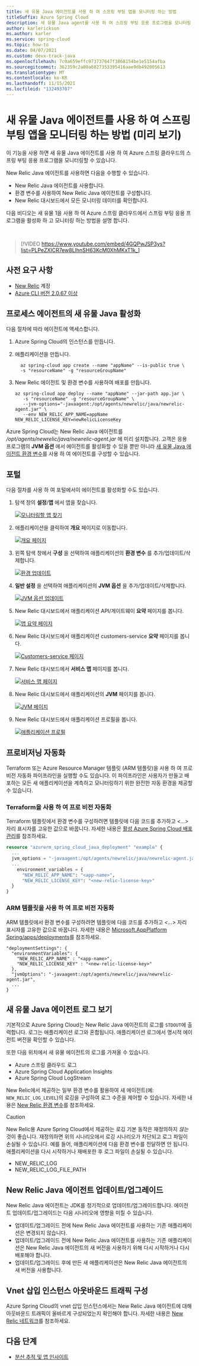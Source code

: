 ```yaml
---
title: 새 유물 Java 에이전트를 사용 하 여 스프링 부팅 앱을 모니터링 하는 방법
titleSuffix: Azure Spring Cloud
description: 새 유물 Java agent를 사용 하 여 스프링 부팅 응용 프로그램을 모니터링 하는 방법에 대해 알아봅니다.
author: karlerickson
ms.author: karler
ms.service: spring-cloud
ms.topic: how-to
ms.date: 04/07/2021
ms.custom: devx-track-java
ms.openlocfilehash: 7c0a659effc973737647f3868154be1e5154afba
ms.sourcegitcommit: 362359c2a00a6827353395416aae9db492005613
ms.translationtype: MT
ms.contentlocale: ko-KR
ms.lasthandoff: 11/15/2021
ms.locfileid: "132493707"
---
```

# <a name="how-to-monitor-spring-boot-apps-using-new-relic-java-agent-preview"></a>새 유물 Java 에이전트를 사용 하 여 스프링 부팅 앱을 모니터링 하는 방법 (미리 보기)

이 기능을 사용 하면 새 유물 Java 에이전트를 사용 하 여 Azure 스프링 클라우드의 스프링 부팅 응용 프로그램을 모니터링할 수 있습니다.

New Relic Java 에이전트를 사용하면 다음을 수행할 수 있습니다.
* New Relic Java 에이전트를 사용합니다.
* 환경 변수를 사용하여 New Relic Java 에이전트를 구성합니다.
* New Relic 대시보드에서 모든 모니터링 데이터를 확인합니다.

다음 비디오는 새 유물 1을 사용 하 여 Azure 스프링 클라우드에서 스프링 부팅 응용 프로그램을 활성화 하 고 모니터링 하는 방법을 설명 합니다.

<br>

> [!VIDEO https://www.youtube.com/embed/4GQPwJSP3ys?list=PLPeZXlCR7ew8LlhnSH63KcM0XhMKxT1k_]

## <a name="prerequisites"></a>사전 요구 사항

* [New Relic](https://newrelic.com/) 계정
* [Azure CLI 버전 2.0.67 이상](/cli/azure/install-azure-cli)

## <a name="activate-the-new-relic-java-in-process-agent"></a>프로세스 에이전트의 새 유물 Java 활성화

다음 절차에 따라 에이전트에 액세스합니다.

1. Azure Spring Cloud의 인스턴스를 만듭니다.

2. 애플리케이션을 만듭니다.

    ```azurecli
      az spring-cloud app create --name "appName" --is-public true \
      -s "resourceName" -g "resourceGroupName"
    ```

3. New Relic 에이전트 및 환경 변수를 사용하여 배포를 만듭니다.

    ```azurecli
    az spring-cloud app deploy --name "appName" --jar-path app.jar \
       -s "resourceName" -g "resourceGroupName" \
       --jvm-options="-javaagent:/opt/agents/newrelic/java/newrelic-agent.jar" \
       --env NEW_RELIC_APP_NAME=appName NEW_RELIC_LICENSE_KEY=newRelicLicenseKey
    ```

Azure Spring Cloud는 New Relic Java 에이전트를 */opt/agents/newrelic/java/newrelic-agent.jar* 에 미리 설치합니다. 고객은 응용 프로그램의 **JVM 옵션** 에서 에이전트를 활성화할 수 있을 뿐만 아니라 [새 유물 Java 에이전트 환경 변수](https://docs.newrelic.com/docs/agents/java-agent/configuration/java-agent-configuration-config-file/#Environment_Variables)를 사용 하 여 에이전트를 구성할 수 있습니다.

## <a name="portal"></a>포털

다음 절차를 사용 하 여 포털에서이 에이전트를 활성화할 수도 있습니다.

1. 탐색 창의 **설정**/**앱** 에서 앱을 찾습니다.

   [ ![모니터링할 앱 찾기](media/new-relic-monitoring/find-app.png) ](media/new-relic-monitoring/find-app.png)

2. 애플리케이션을 클릭하여 **개요** 페이지로 이동합니다.

   [ ![개요 페이지](media/new-relic-monitoring/overview-page.png) ](media/new-relic-monitoring/overview-page.png)

3. 왼쪽 탐색 창에서 **구성** 을 선택하여 애플리케이션의 **환경 변수** 를 추가/업데이트/삭제합니다.

   [ ![환경 업데이트](media/new-relic-monitoring/configurations-update-environment.png) ](media/new-relic-monitoring/configurations-update-environment.png)

4. **일반 설정** 을 선택하여 애플리케이션의 **JVM 옵션** 을 추가/업데이트/삭제합니다.

   [ ![JVM 옵션 업데이트](media/new-relic-monitoring/update-jvm-option.png) ](media/new-relic-monitoring/update-jvm-option.png)

5. New Relic 대시보드에서 애플리케이션 API/게이트웨이 **요약** 페이지를 봅니다.

   [ ![앱 요약 페이지](media/new-relic-monitoring/app-summary-page.png) ](media/new-relic-monitoring/app-summary-page.png)

6. New Relic 대시보드에서 애플리케이션 customers-service **요약** 페이지를 봅니다.
 
   [ ![Customers-service 페이지](media/new-relic-monitoring/customers-service.png) ](media/new-relic-monitoring/customers-service.png)  

7. New Relic 대시보드에서 **서비스 맵** 페이지를 봅니다.  

   [ ![서비스 맵 페이지](media/new-relic-monitoring/service-map.png) ](media/new-relic-monitoring/service-map.png)

8. New Relic 대시보드에서 애플리케이션의 **JVM** 페이지를 봅니다.

   [ ![JVM 페이지](media/new-relic-monitoring/jvm-page.png) ](media/new-relic-monitoring/jvm-page.png)

9. New Relic 대시보드에서 애플리케이션 프로필을 봅니다.

   [ ![애플리케이션 프로필](media/new-relic-monitoring/profile-app.png) ](media/new-relic-monitoring/profile-app.png)

## <a name="automate-provisioning"></a>프로비저닝 자동화

Terraform 또는 Azure Resource Manager 템플릿 (ARM 템플릿)을 사용 하 여 프로 비전 자동화 파이프라인을 실행할 수도 있습니다. 이 파이프라인은 사용자가 만들고 배포하는 모든 새 애플리케이션을 계측하고 모니터링하기 위한 완전한 자동 환경을 제공할 수 있습니다.

### <a name="automate-provisioning-using-terraform"></a>Terraform을 사용 하 여 프로 비전 자동화

Terraform 템플릿에서 환경 변수를 구성하려면 템플릿에 다음 코드를 추가하고 *\<...>* 자리 표시자를 고유한 값으로 바꿉니다. 자세한 내용은 [활성 Azure Spring Cloud 배포 관리](https://registry.terraform.io/providers/hashicorp/azurerm/latest/docs/resources/spring_cloud_active_deployment)를 참조하세요.

```terraform
resource "azurerm_spring_cloud_java_deployment" "example" {
  ...
  jvm_options = "-javaagent:/opt/agents/newrelic/java/newrelic-agent.jar"
  ...
    environment_variables = {
      "NEW_RELIC_APP_NAME": "<app-name>",
      "NEW_RELIC_LICENSE_KEY": "<new-relic-license-key>"
  }
}
```

### <a name="automate-provisioning-using-an-arm-template"></a>ARM 템플릿을 사용 하 여 프로 비전 자동화

ARM 템플릿에서 환경 변수를 구성하려면 템플릿에 다음 코드를 추가하고 *\<...>* 자리 표시자를 고유한 값으로 바꿉니다. 자세한 내용은 [Microsoft.AppPlatform Spring/apps/deployments](/azure/templates/microsoft.appplatform/spring/apps/deployments?tabs=json)를 참조하세요.

```ARM template
"deploymentSettings": {
  "environmentVariables": {
    "NEW_RELIC_APP_NAME" : "<app-name>",
    "NEW_RELIC_LICENSE_KEY" : "<new-relic-license-key>"
  },
  "jvmOptions": "-javaagent:/opt/agents/newrelic/java/newrelic-agent.jar",
  ...
}
```

## <a name="view-new-relic-java-agent-logs"></a>새 유물 Java 에이전트 로그 보기

기본적으로 Azure Spring Cloud는 New Relic Java 에이전트의 로그를 `STDOUT`에 출력합니다. 로그는 애플리케이션 로그와 혼합됩니다. 애플리케이션 로그에서 명시적 에이전트 버전을 확인할 수 있습니다.

또한 다음 위치에서 새 유물 에이전트의 로그를 가져올 수 있습니다.

* Azure 스프링 클라우드 로그
* Azure Spring Cloud Application Insights
* Azure Spring Cloud LogStream

New Relic에서 제공하는 일부 환경 변수를 활용하여 새 에이전트(예: `NEW_RELIC_LOG_LEVEL`)의 로깅을 구성하여 로그 수준을 제어할 수 있습니다. 자세한 내용은 [New Relic 환경 변수](https://docs.newrelic.com/docs/agents/java-agent/configuration/java-agent-configuration-config-file/#Environment_Variables)를 참조하세요.

> [!CAUTION]
> New Relic용 Azure Spring Cloud에서 제공하는 로깅 기본 동작은 재정의하지 *않는* 것이 좋습니다. 재정의하면 위의 시나리오에서 로깅 시나리오가 차단되고 로그 파일이 손실될 수 있습니다. 예를 들어, 애플리케이션에 다음 환경 변수를 전달하면 안 됩니다. 애플리케이션을 다시 시작하거나 재배포한 후 로그 파일이 손실될 수 있습니다.
>
> * NEW_RELIC_LOG
> * NEW_RELIC_LOG_FILE_PATH

## <a name="new-relic-java-agent-updateupgrade"></a>New Relic Java 에이전트 업데이트/업그레이드

New Relic Java 에이전트는 JDK를 정기적으로 업데이트/업그레이드합니다. 에이전트 업데이트/업그레이드는 다음 시나리오에 영향을 미칠 수 있습니다.

* 업데이트/업그레이드 전에 New Relic Java 에이전트를 사용하는 기존 애플리케이션은 변경되지 않습니다.
* 업데이트/업그레이드 전에 New Relic Java 에이전트를 사용하는 기존 애플리케이션은 New Relic Java 에이전트의 새 버전을 사용하기 위해 다시 시작하거나 다시 배포해야 합니다.
* 업데이트/업그레이드 후에 만든 새 애플리케이션은 New Relic Java 에이전트의 새 버전을 사용합니다.

## <a name="vnet-injection-instance-outbound-traffic-configuration"></a>Vnet 삽입 인스턴스 아웃바운드 트래픽 구성

Azure Spring Cloud의 vnet 삽입 인스턴스에서는 New Relic Java 에이전트에 대해 아웃바운드 트래픽이 올바르게 구성되었는지 확인해야 합니다. 자세한 내용은 [New Relic 네트워크](https://docs.newrelic.com/docs/using-new-relic/cross-product-functions/install-configure/networks/#agents)를 참조하세요.

## <a name="next-steps"></a>다음 단계

* [분산 추적 및 앱 인사이트](how-to-distributed-tracing.md)
